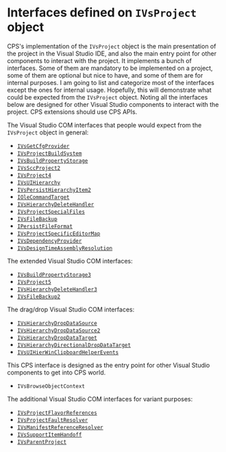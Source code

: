 Interfaces defined on `IVsProject` object
=======================================

CPS's implementation of the `IVsProject` object is the main presentation of
the project in the Visual Studio IDE, and also the main entry point for
other components to interact with the project. It implements a bunch of
interfaces. Some of them are mandatory to be implemented on a project,
some of them are optional but nice to have, and some of them are for internal
purposes. I am going to list and categorize most of the interfaces except
the ones for internal usage. Hopefully, this will demonstrate what could
be expected from the `IVsProject` object. Noting all the interfaces below are
designed for other Visual Studio components to interact with the project.
CPS extensions should use CPS APIs. 


The Visual Studio COM interfaces that people would expect from the `IVsProject`
object in general:

- [`IVsGetCfgProvider`](https://msdn.microsoft.com/en-us/library/microsoft.visualstudio.shell.interop.ivsgetcfgprovider.aspx)
- [`IVsProjectBuildSystem`](https://msdn.microsoft.com/en-us/library/microsoft.visualstudio.shell.interop.ivsprojectbuildsystem.aspx)
- [`IVsBuildPropertyStorage`](https://msdn.microsoft.com/en-us/library/microsoft.visualstudio.shell.interop.ivsbuildpropertystorage.aspx)
- [`IVsSccProject2`](https://msdn.microsoft.com/en-us/library/Microsoft.VisualStudio.Shell.Interop.IVsSccProject2.aspx)
- [`IVsProject4`](https://msdn.microsoft.com/en-us/library/microsoft.visualstudio.shell.interop.ivsproject4.aspx)
- [`IVsUIHierarchy`](https://msdn.microsoft.com/en-us/library/microsoft.visualstudio.shell.interop.ivsuihierarchy.aspx)
- [`IVsPersistHierarchyItem2`](https://msdn.microsoft.com/en-us/library/microsoft.visualstudio.shell.interop.ivspersisthierarchyitem2.aspx)
- [`IOleCommandTarget`](https://msdn.microsoft.com/en-us/library/microsoft.visualstudio.ole.interop.iolecommandtarget.aspx)
- [`IVsHierarchyDeleteHandler`](https://msdn.microsoft.com/en-us/library/Microsoft.VisualStudio.Shell.Interop.IVsHierarchyDeleteHandler.aspx)
- [`IVsProjectSpecialFiles`](https://msdn.microsoft.com/en-us/library/microsoft.visualstudio.shell.interop.ivsprojectspecialfiles.aspx)
- [`IVsFileBackup`](https://msdn.microsoft.com/en-us/library/microsoft.visualstudio.textmanager.interop.ivsfilebackup.aspx)
- [`IPersistFileFormat`](https://msdn.microsoft.com/en-us/library/microsoft.visualstudio.shell.interop.ipersistfileformat.aspx)
- [`IVsProjectSpecificEditorMap`](https://msdn.microsoft.com/en-us/library/Microsoft.VisualStudio.Shell.Interop.IVsProjectSpecificEditorMap.aspx)
- [`IVsDependencyProvider`](https://msdn.microsoft.com/en-us/library/Microsoft.VisualStudio.Shell.Interop.IVsDependencyProvider.aspx)
- [`IVsDesignTimeAssemblyResolution`](https://msdn.microsoft.com/en-us/library/Microsoft.VisualStudio.Shell.Interop.IVsDesignTimeAssemblyResolution.aspx)

The extended Visual Studio COM interfaces:

- [`IVsBuildPropertyStorage3`](https://msdn.microsoft.com/en-us/library/microsoft.visualstudio.shell.interop.ivsbuildpropertystorage3.aspx)
- [`IVsProject5`](https://msdn.microsoft.com/en-us/library/microsoft.visualstudio.shell.interop.ivsproject5.aspx)
- [`IVsHierarchyDeleteHandler3`](https://msdn.microsoft.com/en-us/library/microsoft.visualstudio.shell.interop.ivshierarchydeletehandler3.aspx)
- [`IVsFileBackup2`](https://msdn.microsoft.com/en-us/library/microsoft.visualstudio.shell.interop.IVsFileBackup2.aspx)

The drag/drop Visual Studio COM interfaces:

- [`IVsHierarchyDropDataSource`](https://msdn.microsoft.com/en-us/library/microsoft.visualstudio.shell.interop.IVsHierarchyDropDataSource.aspx)
- [`IVsHierarchyDropDataSource2`](https://msdn.microsoft.com/en-us/library/microsoft.visualstudio.shell.interop.IVsHierarchyDropDataSource2.aspx)
- [`IVsHierarchyDropDataTarget`](https://msdn.microsoft.com/en-us/library/microsoft.visualstudio.shell.interop.IVsHierarchyDropDataTarget.aspx)
- [`IVsHierarchyDirectionalDropDataTarget`](https://msdn.microsoft.com/en-us/library/microsoft.visualstudio.shell.interop.IVsHierarchyDirectionalDropDataTarget.aspx)
- [`IVsUIHierWinClipboardHelperEvents`](https://msdn.microsoft.com/en-us/library/microsoft.visualstudio.shell.interop.IVsUIHierWinClipboardHelperEvents.aspx)

This CPS interface is designed as the entry point for other Visual Studio
components to get into CPS world. 

- `IVsBrowseObjectContext`

The additional Visual Studio COM interfaces for variant purposes:

- [`IVsProjectFlavorReferences`](https://msdn.microsoft.com/en-us/library/microsoft.visualstudio.shell.interop.IVsProjectFlavorReferences.aspx)
- [`IVsProjectFaultResolver`](https://msdn.microsoft.com/en-us/library/microsoft.visualstudio.shell.interop.IVsProjectFaultResolver.aspx)
- [`IVsManifestReferenceResolver`](https://msdn.microsoft.com/en-us/library/microsoft.visualstudio.shell.interop.IVsManifestReferenceResolver.aspx)
- [`IVsSupportItemHandoff`](https://msdn.microsoft.com/en-us/library/microsoft.visualstudio.shell.interop.IVsSupportItemHandoff.aspx)
- [`IVsParentProject`](https://msdn.microsoft.com/en-us/library/microsoft.visualstudio.shell.interop.IVsParentProject.aspx)
